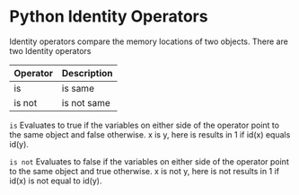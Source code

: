 # Python Identity Operators

Identity operators compare the memory locations of two objects.
There are two Identity operators

| Operator | Description |
| -------- | ----------- |
| is       | is same     |
| is not   | is not same |

`is` Evaluates to true if the variables on either side of the operator point to the same object and false otherwise.
x is y, here is results in 1 if id(x) equals id(y).

`is not` Evaluates to false if the variables on either side of the operator point to the same object and true otherwise.
x is not y, here is not results in 1 if id(x) is not equal to id(y).
